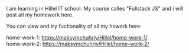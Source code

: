 I am learning in Hillel IT school. My course calles "Fullstack JS" and i will post all my homework here.  

You can view and try fuctionality of all my howork here:  

home-work-1: [https://maksymchuhriy/Hillel/home-work-1/](https://maksymchuhriy.github.io/Hillel/home-work-1/)  
home-work-2: [https://maksymchuhriy/Hillel/home-work-2/](https://maksymchuhriy.github.io/Hillel/home-work-2/)  
